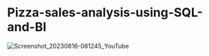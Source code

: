
# Pizza-sales-analysis-using-SQL-and-BI
![Screenshot_20230816-081245_YouTube](https://github.com/udayan2112/Pizza-sales-analysis-using-SQL-and-BI/assets/78857608/677e52e2-b75d-407b-8c4a-6dbe78bcf90e)
